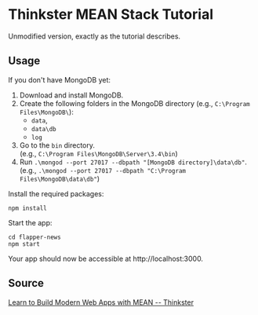 # Thinkster MEAN Stack Tutorial

Unmodified version, exactly as the tutorial describes.

## Usage

If you don't have MongoDB yet:
1. Download and install MongoDB.
2. Create the following folders in the MongoDB directory (e.g., `C:\Program Files\MongoDB\`):
	* `data`,
	* `data\db`
	* `log`
3. Go to the `bin` directory.
<br />(e.g., `C:\Program Files\MongoDB\Server\3.4\bin`)
4. Run `.\mongod --port 27017 --dbpath "[MongoDB directory]\data\db"`.
<br />(e.g., `.\mongod --port 27017 --dbpath "C:\Program Files\MongoDB\data\db"`)

Install the required packages:

````
npm install
````

Start the app:

````
cd flapper-news
npm start
````

Your app should now be accessible at http://localhost:3000.

## Source
[Learn to Build Modern Web Apps with MEAN -- Thinkster](https://thinkster.io/tutorials/mean-stack)